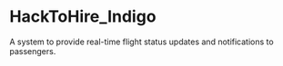 # HackToHire_Indigo
A system to provide real-time flight status updates and notifications to passengers.
